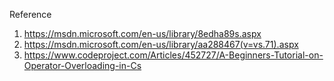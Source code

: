 Reference 

1. https://msdn.microsoft.com/en-us/library/8edha89s.aspx
2. https://msdn.microsoft.com/en-us/library/aa288467(v=vs.71).aspx
3. https://www.codeproject.com/Articles/452727/A-Beginners-Tutorial-on-Operator-Overloading-in-Cs
